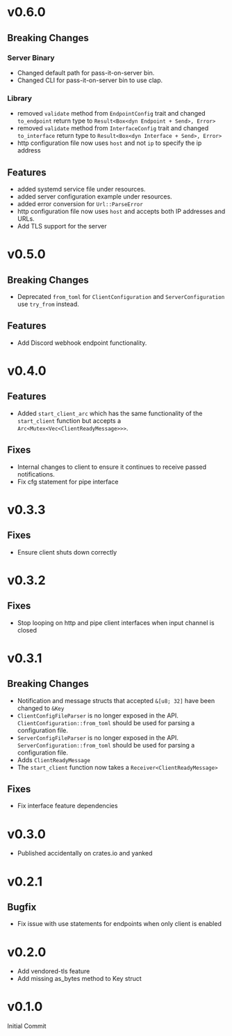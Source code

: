 # v0.6.0
## Breaking Changes
### Server Binary
- Changed default path for pass-it-on-server bin.
- Changed CLI for pass-it-on-server bin to use clap.

### Library
- removed `validate` method from `EndpointConfig` trait and changed `to_endpoint` return type to `Result<Box<dyn Endpoint + Send>, Error>`
- removed `validate` method from `InterfaceConfig` trait and changed `to_interface` return type to `Result<Box<dyn Interface + Send>, Error>`
- http configuration file now uses `host` and not `ip` to specify the ip address

## Features
- added systemd service file under resources.
- added server configuration example under resources.
- added error conversion for `Url::ParseError`
- http configuration file now uses `host` and accepts both IP addresses and URLs.
- Add TLS support for the server

# v0.5.0
## Breaking Changes
- Deprecated `from_toml` for `ClientConfiguration` and `ServerConfiguration` use `try_from` instead.

## Features
- Add Discord webhook endpoint functionality.

# v0.4.0
## Features
- Added `start_client_arc` which has the same functionality of the `start_client` function but accepts a `Arc<Mutex<Vec<ClientReadyMessage>>>`.

## Fixes
- Internal changes to client to ensure it continues to receive passed notifications.
- Fix cfg statement for pipe interface

# v0.3.3
## Fixes
- Ensure client shuts down correctly

# v0.3.2
## Fixes
- Stop looping on http and pipe client interfaces when input channel is closed

# v0.3.1
## Breaking Changes
- Notification and message structs that accepted `&[u8; 32]` have been changed to `&Key`
- `ClientConfigFileParser` is no longer exposed in the API. `ClientConfiguration::from_toml` should be used for parsing a configuration file.
- `ServerConfigFileParser` is no longer exposed in the API. `ServerConfiguration::from_toml` should be used for parsing a configuration file.
- Adds `ClientReadyMessage`
- The `start_client` function now takes a `Receiver<ClientReadyMessage>`

## Fixes
- Fix interface feature dependencies

# v0.3.0
- Published accidentally on crates.io and yanked

# v0.2.1
## Bugfix
- Fix issue with use statements for endpoints when only client is enabled

# v0.2.0
- Add vendored-tls feature
- Add missing as_bytes method to Key struct

# v0.1.0
Initial Commit
